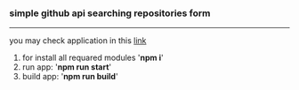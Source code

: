<h3>simple github api searching repositories form</h3>

<hr>

<p>
    you may check application in this <a href="https://cobalt-a.github.io/github-search-repos-form/dist">link</a>
</p>

<ol>
    <li>for install all requared modules '<strong>npm i</strong>'</li>
    <li>run app: '<strong>npm run start</strong>'</li>
    <li>build app: '<strong>npm run build</strong>'</li>
</ol>